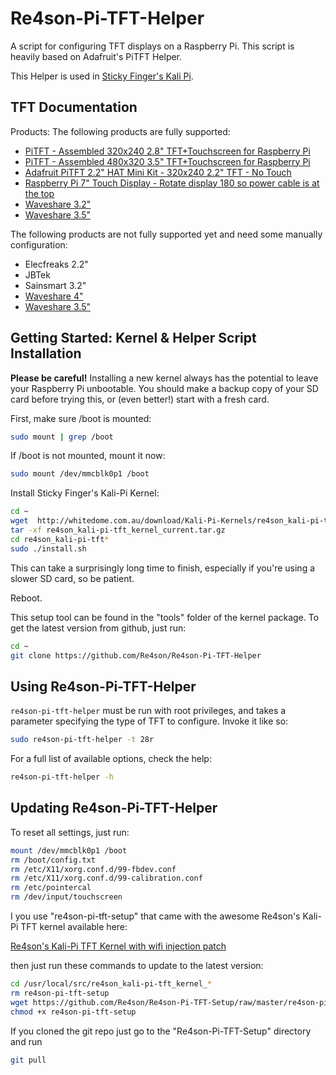 # Re4son-Pi-TFT-Helper

A script for configuring TFT displays on a Raspberry Pi. This script is heavily based on Adafruit's PiTFT Helper.

This Helper is used in [Sticky Finger's Kali Pi](http://www.whitedome.com.au/kali-pi).

## TFT Documentation

Products:
The following products are fully supported:

- [PiTFT - Assembled 320x240 2.8" TFT+Touchscreen for Raspberry Pi](https://www.adafruit.com/product/1601)
- [PiTFT - Assembled 480x320 3.5" TFT+Touchscreen for Raspberry Pi](https://www.adafruit.com/product/2097)
- [Adafruit PiTFT 2.2" HAT Mini Kit - 320x240 2.2" TFT - No Touch](https://www.adafruit.com/product/2315)
- [Raspberry Pi 7" Touch Display - Rotate display 180 so power cable is at the top](https://www.raspberrypi.org/products/raspberry-pi-touch-display/)
- [Waveshare 3.2"](http://www.waveshare.com/wiki/3.2inch_RPi_LCD_(B))
- [Waveshare 3.5"](http://www.waveshare.com/wiki/3.5inch_RPi_LCD_(A))

The following products are not fully supported yet and need some manually configuration:
- Elecfreaks 2.2"
- JBTek
- Sainsmart 3.2"
- [Waveshare 4"](http://www.waveshare.com/wiki/4inch_RPi_LCD_(A))
- [Waveshare 3.5"](http://www.waveshare.com/wiki/5inch_HDMI_LCD)


## Getting Started: Kernel & Helper Script Installation

**Please be careful!** Installing a new kernel always has the potential to
leave your Raspberry Pi unbootable.  You should make a backup copy of your SD
card before trying this, or (even better!) start with a fresh card.

First, make sure /boot is mounted:
```sh
sudo mount | grep /boot
```
If /boot is not mounted, mount it now:
```sh
sudo mount /dev/mmcblk0p1 /boot
```

Install Sticky Finger's Kali-Pi Kernel:

```sh
cd ~
wget  http://whitedome.com.au/download/Kali-Pi-Kernels/re4son_kali-pi-tft_kernel_current.tar.gz
tar -xf re4son_kali-pi-tft_kernel_current.tar.gz
cd re4son_kali-pi-tft*
sudo ./install.sh
```
This can take a surprisingly long time to finish, especially if you're using a
slower SD card, so be patient.

Reboot.

This setup tool can be found in the "tools" folder of the kernel package.
To get the latest version from github, just run:

```sh
cd ~
git clone https://github.com/Re4son/Re4son-Pi-TFT-Helper
```

## Using Re4son-Pi-TFT-Helper

`re4son-pi-tft-helper` must be run with root privileges, and takes a parameter
specifying the type of TFT to configure.  Invoke it like so:

```sh
sudo re4son-pi-tft-helper -t 28r
```

For a full list of available options, check the help:

```sh
re4son-pi-tft-helper -h
```

## Updating Re4son-Pi-TFT-Helper

To reset all settings, just run:

```sh
mount /dev/mmcblk0p1 /boot
rm /boot/config.txt
rm /etc/X11/xorg.conf.d/99-fbdev.conf
rm /etc/X11/xorg.conf.d/99-calibration.conf
rm /etc/pointercal
rm /dev/input/touchscreen
```

I you use "re4son-pi-tft-setup" that came with the awesome Re4son's Kali-Pi TFT kernel available here:

[Re4son's Kali-Pi TFT Kernel with wifi injection patch](http://whitedome.com.au/download/Kali-Pi-Kernels/re4son_kali-pi-tft_kernel_current.tar.gz)

then just run these commands to update to the latest version:

```sh
cd /usr/local/src/re4son_kali-pi-tft_kernel_*
rm re4son-pi-tft-setup
wget https://github.com/Re4son/Re4son-Pi-TFT-Setup/raw/master/re4son-pi-tft-setup
chmod +x re4son-pi-tft-setup
```

If you cloned the git repo just go to the "Re4son-Pi-TFT-Setup" directory and run

```sh
git pull
```

